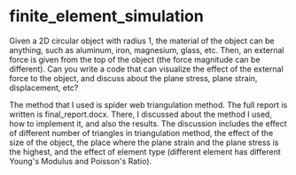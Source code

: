 # finite_element_simulation

Given a 2D circular object with radius 1, the material of the object can be anything, such as aluminum, iron, magnesium, glass, etc. Then, an external force is given from the top of the object (the force magnitude can be different). Can you write a code that can visualize the effect of the external force to the object, and discuss about the plane stress, plane strain, displacement, etc?

The method that I used is spider web triangulation method. The full report is written is final_report.docx. There, I discussed about the method I used, how to implement it, and also the results. The discussion includes the effect of different number of triangles in triangulation method, the effect of the size of the object, the place where the plane strain and the plane stress is the highest, and the effect of element type (different element has different Young's Modulus and Poisson's Ratio).
